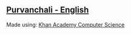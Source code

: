 <h2><a href="https://www.khanacademy.org/computer-programming/purvanchali-english/5005971338248192">Purvanchali - English</a></h2><script src="https://www.khanacademy.org/computer-programming/purvanchali-english/5005971338248192/embed.js?editor=yes&buttons=yes&author=yes&embed=yes"></script><p>Made using: <a href="http://www.khanacademy.org/computer-programming">Khan Academy Computer Science</a></p>

